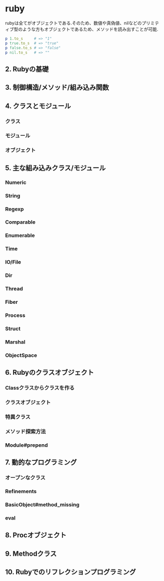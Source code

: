 # ruby

rubyは全てがオブジェクトである.そのため、数値や真偽値、nilなどのプリミティブ型のような方もオブジェクトであるため、メソッドを読み出すことが可能.
```ruby
p 1.to_s     # => "1"
p true.to_s  # => "true"
p false.to_s # => "false"
p nil.to_s   # => ""
```

## 2. Rubyの基礎
## 3. 制御構造/メソッド/組み込み関数
## 4. クラスとモジュール
### クラス
### モジュール
### オブジェクト
## 5. 主な組み込みクラス/モジュール
### Numeric
### String
### Regexp
### Comparable
### Enumerable
### Time
### IO/File
### Dir
### Thread
### Fiber
### Process
### Struct
### Marshal
### ObjectSpace
## 6. Rubyのクラスオブジェクト
### Classクラスからクラスを作る
### クラスオブジェクト
### 特異クラス
### メソッド探索方法
### Module#prepend
## 7. 動的なプログラミング
### オープンなクラス
### Refinements
### BasicObject#method_missing
### eval
## 8. Procオブジェクト
## 9. Methodクラス
## 10. Rubyでのリフレクションプログラミング
